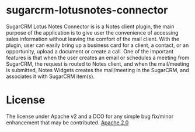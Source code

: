 # sugarcrm-lotusnotes-connector
SugarCRM Lotus Notes Connector is is a Notes client plugin, the main purpose of the application is to give user the convenience of accessing sales information without leaving the comfort of the mail client.  With the plugin, user can easily bring up a business card for a client, a contact, or an opportunity, upload a document or create a call.  One of the important features is that  when the user creates an email or schedules a meeting from SugarCRM, the request is routed to Notes client, and when the mail/meeting is submitted, Notes Widgets creates the  mail/meeting in the SugarCRM, and associates it with SugarCRM item(s).

# License
The license under Apache v2 and a DCO for any simple bug fix/minor enhancement that may be contributed.
[Apache 2.0](LICENSE)